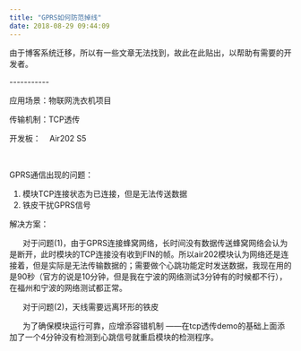 ```yaml
---
title: "GPRS如何防范掉线"
date: 2018-08-29 09:44:09
---
```


<p>由于博客系统迁移，所以有一些文章无法找到，故此在此贴出，以帮助有需要的开发者。</p>

<p>-----------</p>

<p>应用场景：物联网洗衣机项目
</p>

<p>传输机制：TCP透传
</p>

<p>开发板：     Air202 S5</p>

<p><br /></p>

<p>GPRS通信出现的问题：</p>

<ol><li>模块TCP连接状态为已连接，但是无法传送数据</li><li>铁皮干扰GPRS信号</li></ol>

<p>解决方案：</p>

<p>      对于问题(1)，由于GPRS连接蜂窝网络，长时间没有数据传送蜂窝网络会认为是断开，此时模块的TCP连接没有收到FIN的帧。所以air202模块认为网络还是连接着，但是实际是无法传输数据的；需要做个心跳功能定时发送数据，我现在用的是90秒（官方的说是10分钟，但是我在宁波的网络测试3分钟有的时候都不行），在福州和宁波的网络测试都正常。
</p>

<p>      对于问题(2)，天线需要远离环形的铁皮
</p>

<p>      为了确保模块运行可靠，应增添容错机制
——在tcp透传demo的基础上面添加了一个4分钟没有检测到心跳信号就重启模块的检测程序。</p>
